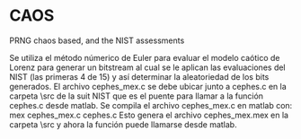 # CAOS
PRNG chaos based, and the NIST assessments

Se utiliza el método númerico de Euler para evaluar el modelo caótico de Lorenz para generar un bitstream al cual se le aplican las evaluaciones del NIST (las primeras 4 de 15) y así determinar la aleatoriedad de los bits generados.
El archivo cephes_mex.c se debe ubicar junto a cephes.c en la carpeta \src de la suit NIST que es el puente para llamar a la función cephes.c desde matlab. Se compila el archivo cephes_mex.c en matlab con:
    mex cephes_mex.c cephes.c
Esto genera el archivo cephes_mex.mex en la carpeta \src y ahora la función puede llamarse desde matlab.
